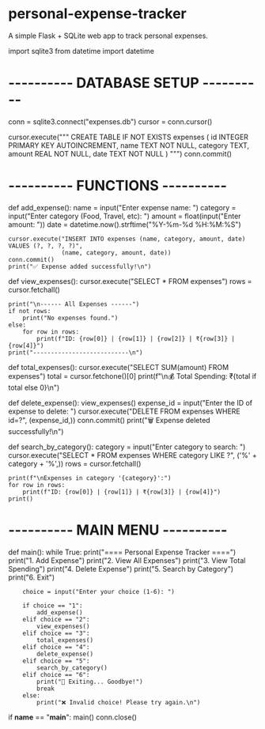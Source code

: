 # personal-expense-tracker
A simple Flask + SQLite web app to track personal expenses.



import sqlite3
from datetime import datetime

# ---------- DATABASE SETUP ----------
conn = sqlite3.connect("expenses.db")
cursor = conn.cursor()

cursor.execute("""
CREATE TABLE IF NOT EXISTS expenses (
    id INTEGER PRIMARY KEY AUTOINCREMENT,
    name TEXT NOT NULL,
    category TEXT,
    amount REAL NOT NULL,
    date TEXT NOT NULL
)
""")
conn.commit()

# ---------- FUNCTIONS ----------

def add_expense():
    name = input("Enter expense name: ")
    category = input("Enter category (Food, Travel, etc): ")
    amount = float(input("Enter amount: "))
    date = datetime.now().strftime("%Y-%m-%d %H:%M:%S")

    cursor.execute("INSERT INTO expenses (name, category, amount, date) VALUES (?, ?, ?, ?)",
                   (name, category, amount, date))
    conn.commit()
    print("✅ Expense added successfully!\n")


def view_expenses():
    cursor.execute("SELECT * FROM expenses")
    rows = cursor.fetchall()

    print("\n------ All Expenses ------")
    if not rows:
        print("No expenses found.")
    else:
        for row in rows:
            print(f"ID: {row[0]} | {row[1]} | {row[2]} | ₹{row[3]} | {row[4]}")
    print("---------------------------\n")


def total_expenses():
    cursor.execute("SELECT SUM(amount) FROM expenses")
    total = cursor.fetchone()[0]
    print(f"\n💰 Total Spending: ₹{total if total else 0}\n")


def delete_expense():
    view_expenses()
    expense_id = input("Enter the ID of expense to delete: ")
    cursor.execute("DELETE FROM expenses WHERE id=?", (expense_id,))
    conn.commit()
    print("🗑️ Expense deleted successfully!\n")


def search_by_category():
    category = input("Enter category to search: ")
    cursor.execute("SELECT * FROM expenses WHERE category LIKE ?", ('%' + category + '%',))
    rows = cursor.fetchall()

    print(f"\nExpenses in category '{category}':")
    for row in rows:
        print(f"ID: {row[0]} | {row[1]} | ₹{row[3]} | {row[4]}")
    print()


# ---------- MAIN MENU ----------
def main():
    while True:
        print("==== Personal Expense Tracker ====")
        print("1. Add Expense")
        print("2. View All Expenses")
        print("3. View Total Spending")
        print("4. Delete Expense")
        print("5. Search by Category")
        print("6. Exit")

        choice = input("Enter your choice (1-6): ")

        if choice == "1":
            add_expense()
        elif choice == "2":
            view_expenses()
        elif choice == "3":
            total_expenses()
        elif choice == "4":
            delete_expense()
        elif choice == "5":
            search_by_category()
        elif choice == "6":
            print("👋 Exiting... Goodbye!")
            break
        else:
            print("❌ Invalid choice! Please try again.\n")


if __name__ == "__main__":
    main()
    conn.close()
